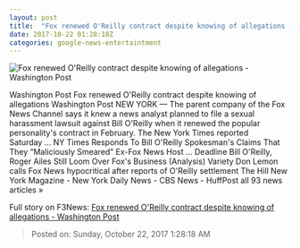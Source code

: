 ```yaml
---
layout: post
title:  "Fox renewed O'Reilly contract despite knowing of allegations - Washington Post"
date: 2017-10-22 01:28:18Z
categories: google-news-entertaintment
---
```


![Fox renewed O'Reilly contract despite knowing of allegations - Washington Post](https://img.washingtonpost.com/rf/image_1484w/2010-2019/Wires/Online/2017-10-22/AP/Images/Bill_O_Reilly_77802.jpg-61590.jpg?t=20170517)

Washington Post Fox renewed O'Reilly contract despite knowing of allegations Washington Post NEW YORK — The parent company of the Fox News Channel says it knew a news analyst planned to file a sexual harassment lawsuit against Bill O'Reilly when it renewed the popular personality's contract in February. The New York Times reported Saturday ... NY Times Responds To Bill O'Reilly Spokesman's Claims That They “Maliciously Smeared” Ex-Fox News Host ... Deadline Bill O'Reilly, Roger Ailes Still Loom Over Fox's Business (Analysis) Variety Don Lemon calls Fox News hypocritical after reports of O'Reilly settlement The Hill New York Magazine - New York Daily News - CBS News - HuffPost all 93 news articles »


Full story on F3News: [Fox renewed O'Reilly contract despite knowing of allegations - Washington Post](http://www.f3nws.com/n/3yfWSG)

> Posted on: Sunday, October 22, 2017 1:28:18 AM
